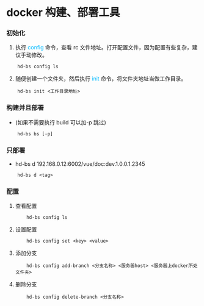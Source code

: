 # docker 构建、部署工具

### 初始化

1. 执行 <font color="#00baff">config</font> 命令，查看 rc 文件地址。打开配置文件，因为配置有些复杂，建议手动修改。

```node
    hd-bs config ls
```

2. 随便创建一个文件夹，然后执行 <font color="#00baff">init</font> 命令，将文件夹地址当做工作目录。

```node
    hd-bs init <工作目录地址>
```

### 构建并且部署

- (如果不需要执行 build 可以加-p 跳过)

```node
    hd-bs bs [-p]
```

### 只部署

- hd-bs d 192.168.0.12:6002/vue/doc:dev.1.0.0.1.2345

```node
    hd-bs d <tag>
```

### 配置

1. 查看配置

   ```node
       hd-bs config ls
   ```

2. 设置配置
   ```node
       hd-bs config set <key> <value>
   ```
3. 添加分支
   ```node
       hd-bs config add-branch <分支名称> <服务器host> <服务器上docker所处文件夹>
   ```
4. 删除分支
   ```node
       hd-bs config delete-branch <分支名称>
   ```
